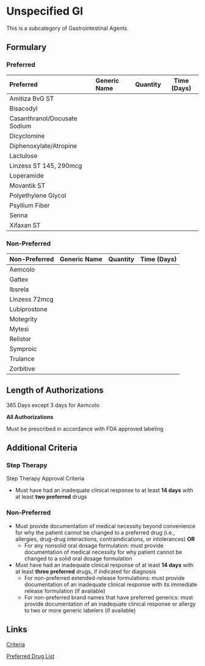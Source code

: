 # Unspecified GI

This is a subcategory of Gastrointestinal Agents.

## Formulary

### Preferred

| Preferred                    | Generic Name | Quantity | Time (Days) |
| :--------------------------- | :----------- | :------: | :---------: |
| Amitiza BvG ST               |              |          |             |
| Bisacodyl                    |              |          |             |
| Casanthranol/Docusate Sodium |              |          |             |
| Dicyclomine                  |              |          |             |
| Diphenoxylate/Atropine       |              |          |             |
| Lactulose                    |              |          |             |
| Linzess ST 145, 290mcg       |              |          |             |
| Loperamide                   |              |          |             |
| Movantik ST                  |              |          |             |
| Polyethylene Glycol          |              |          |             |
| Psyllium Fiber               |              |          |             |
| Senna                        |              |          |             |
| Xifaxan ST                   |              |          |             |

### Non-Preferred

| Non-Preferred | Generic Name | Quantity | Time (Days) |
| :------------ | :----------- | :------: | :---------: |
| Aemcolo       |              |          |             |
| Gattex        |              |          |             |
| Ibsrela       |              |          |             |
| Linzess 72mcg |              |          |             |
| Lubiprostone  |              |          |             |
| Motegrity     |              |          |             |
| Mytesi        |              |          |             |
| Relistor      |              |          |             |
| Symproic      |              |          |             |
| Trulance      |              |          |             |
| Zorbitive     |              |          |             |

## Length of Authorizations

365 Days except 3 days for Aemcolo

**All Authorizations**

Must be prescribed in accordance with FDA approved labeling

## Additional Criteria

### Step Therapy

Step Therapy Approval Criteria

-   Must have had an inadequate clinical response to at least **14 days** with at least **two preferred** drugs

### Non-Preferred

-   Must provide documentation of medical necessity beyond convenience for why the patient cannot be changed to a preferred drug (i.e., allergies, drug-drug interactions, contraindications, or intolerances) **OR**
    -   For any nonsolid oral dosage formulation: must provide documentation of medical necessity for why patient cannot be changed to a solid oral dosage formulation
-   Must have had an inadequate clinical response of at least **14 days** with at least **three preferred** drugs, if indicated for diagnosis
    -   For non-preferred extended-release formulations: must provide documentation of an inadequate clinical response with its immediate release formulation (if available)
    -   For non-preferred brand names that have preferred generics: must provide documentation of an inadequate clinical response or allergy to two or more generic labelers (if available)

## Links

[Criteria](https://pharmacy.medicaid.ohio.gov/sites/default/files/20221001_UPDL_Criteria_APPROVED.pdf#page=67)

[Preferred Drug List](https://pharmacy.medicaid.ohio.gov/sites/default/files/20221001_UPDL_APPROVED_.pdf#page=24)
